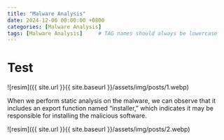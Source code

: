 ```yaml
---
title: "Malware Analysis"
date: 2024-12-06 00:00:00 +0800 
categories: [Malware Analysis]
tags: [Malware Analysis]     # TAG names should always be lowercase
---
```


# Test


![resim]({{ site.url }}{{ site.baseurl }}/assets/img/posts/1.webp)

When we perform static analysis on the malware, we can observe that it includes an export function named “installer,” which indicates it may be responsible for installing the malicious software.

![resim]({{ site.url }}{{ site.baseurl }}/assets/img/posts/2.webp)

